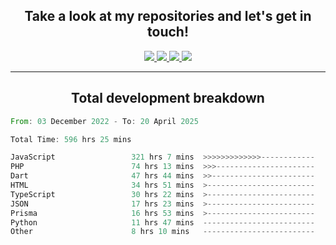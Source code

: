 <h2 align="center">
  Take a look at my repositories and let's get in touch!
</h2>
<p align="center">
  <a href="https://www.instagram.com/rayhanarkan?igsh=MXM3dHhmMTZ3ZWVsaA==">
    <img src="https://img.icons8.com/material-outlined/30/689d6a/instagram.png"/>
  </a>
  <a href="https://www.linkedin.com/in/rayhanarkan/">
    <img src="https://img.icons8.com/material-outlined/30/689d6a/linkedin.png"/>
  </a>
  <a href="">
    <img src="https://img.icons8.com/material-outlined/30/689d6a/geography.png"/>
  </a>
  <a href="mailto:rayhanarkan30@gmail.com">
    <img src="https://img.icons8.com/material-outlined/30/689d6a/email.png"/>
  </a>
</p>

---

<h2 align="center">Total development breakdown</h2>

<p align="center">
<!--START_SECTION:waka-->

```rust
From: 03 December 2022 - To: 20 April 2025

Total Time: 596 hrs 25 mins

JavaScript                 321 hrs 7 mins  >>>>>>>>>>>>>------------   53.84 %
PHP                        74 hrs 13 mins  >>>----------------------   12.44 %
Dart                       47 hrs 44 mins  >>-----------------------   08.00 %
HTML                       34 hrs 51 mins  >------------------------   05.84 %
TypeScript                 30 hrs 22 mins  >------------------------   05.09 %
JSON                       17 hrs 23 mins  >------------------------   02.92 %
Prisma                     16 hrs 53 mins  >------------------------   02.83 %
Python                     11 hrs 47 mins  -------------------------   01.98 %
Other                      8 hrs 10 mins   -------------------------   01.37 %
```

<!--END_SECTION:waka-->
</p>
